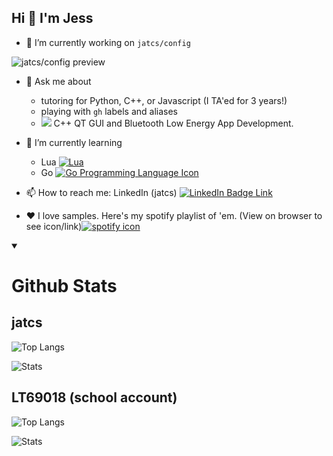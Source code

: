 ## Hi 👋 I'm Jess

<!--
**jatcs/jatcs** is a ✨ _special_ ✨ repository because its `README.md` (this file) appears on your GitHub profile.

Here are some ideas to get you started:

- 👯 I’m looking to collaborate on ...
  - neovim plugins
  - gh label managers
  
- 🤔 I’m looking for help with ...
-->


- 🔭 I’m currently working on `jatcs/config`
  
![jatcs/config preview](https://github-readme-stats.vercel.app/api/pin/?username=jatcs&repo=config&theme=transparent)

- 💬 Ask me about
  - tutoring for Python, C++, or Javascript (I TA'ed for 3 years!)
  - playing with `gh` labels and aliases
  - <a href="https://www.qt.io/" aria-label="QT Framework Website"><img aria-labeled-by="qt-image-label" src="https://img.shields.io/badge/Qt-41CD52?style=for-the-badge&logo=qt&logoColor=white"/></a> C++ QT GUI and Bluetooth Low Energy App Development.


- 🌱 I’m currently learning
  - Lua
<a aria-label="Lua Programming Language (website link)" href="https://www.lua.org/spe.html"><img alt="Lua" src="https://img.shields.io/badge/Lua-2C2D72?style=for-the-badge&logo=lua&logoColor=white" style="display: inline; margin: auto;"/></a>
  - Go
<a href="https://go.dev/"><img src="https://img.shields.io/badge/Go-00ADD8?logo=Go&logoColor=white&style=for-the-badge" alt="Go Programming Language Icon" aria-label="Go Programming Language Icon"/></a>
  
- 📫 How to reach me: LinkedIn (jatcs) <a aria-labeled="Link to my LinkedIn profile" href="https://www.linkedin.com/in/jturnerumbc/"><img alt="LinkedIn Badge Link" src="https://img.shields.io/badge/LinkedIn-0077B5?style=for-the-badge&logo=linkedin&logoColor=white"/></a>
  
- ❤️ I love samples. <span id="my-samples-playlist-label">Here's my spotify playlist of 'em. (View on browser to see icon/link)</span><a aria-labeled-by="my-sampled-playlist-label" href="https://open.spotify.com/playlist/1iDhsscEwbLJqlC7TiUOhi"><img src="https://img.shields.io/badge/Spotify-1ED760?&style=for-the-badge&logo=spotify&logoColor=white" aria-label="spotify-icon" alt="spotify icon"></img></a>

<details open>
  
<summary>
  
# Github Stats

</summary>

## jatcs
![Top Langs](https://github-readme-stats.vercel.app/api/top-langs?username=jatcs&langs_count=3&hide=css,html,HTML&hide_border=true&cache_seconds=1800&theme=transparent)

![Stats](https://github-readme-stats.vercel.app/api?username=jatcs&show_icons=true&theme=transparent)

## LT69018 (school account)
![Top Langs](https://github-readme-stats.vercel.app/api/top-langs?username=LT69018&langs_count=3&hide=css,html,HTML&hide_border=true&cache_seconds=1800&theme=transparent)

![Stats](https://github-readme-stats.vercel.app/api?username=LT69018&show_icons=true&theme=transparent)

</details>
